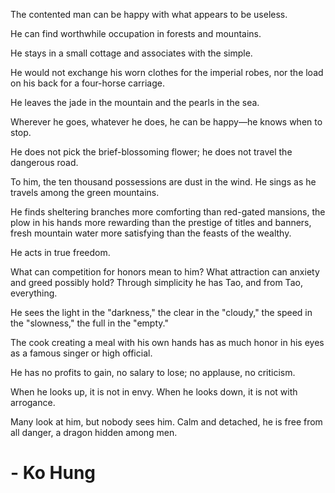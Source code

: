 The contented man can be happy with what appears to be useless. 

He can find worthwhile occupation in forests and mountains. 

He stays in a small cottage and associates with the simple. 

He would not exchange his worn clothes for the imperial robes, nor the load on his back for a four-horse carriage. 

He leaves the jade in the mountain and the pearls in the sea. 

Wherever he goes, whatever he does, he can be happy—he knows when to stop. 

He does not pick the brief-blossoming flower; he does not travel the dangerous road. 

To him, the ten thousand possessions are dust in the wind. He sings as he travels among the green mountains.

He finds sheltering branches more comforting than red-gated mansions, the plow in his hands more rewarding than the prestige of titles and banners, fresh mountain water more satisfying than the feasts of the wealthy. 

He acts in true freedom. 

What can competition for honors mean to him? What attraction can anxiety and greed possibly hold? 
Through simplicity he has Tao, and from Tao, everything. 

He sees the light in the "darkness," the clear in the "cloudy," the speed in the "slowness," the full in the "empty." 

The cook creating a meal with his own hands has as much honor in his eyes as a famous singer or high official. 

He has no profits to gain, no salary to lose; no applause, no criticism. 

When he looks up, it is not in envy. When he looks down, it is not with arrogance. 

Many look at him, but nobody sees him. Calm and detached, he is free from all danger, a dragon hidden among men.

# - Ko Hung
